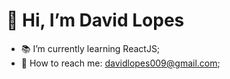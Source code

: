 <h1>👋 Hi, I’m David Lopes</h1>

- 📚 I’m currently learning ReactJS;
- 📲 How to reach me: davidlopes009@gmail.com;

